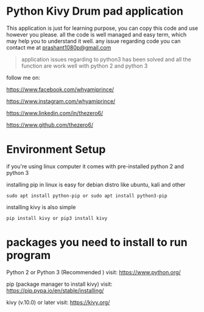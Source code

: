# Python Kivy Drum pad application

This application is just for learning purpose, you can copy this code and use however you please.
all the code is well managed and easy term, which may help you to understand it well.
any issue regarding code you can contact me at prashant1080p@gmail.com

>application issues regarding to python3 has been solved and all the function are work well with python 2 and python 3

follow me on:

https://www.facebook.com/whyamiprince/

https://www.instagram.com/whyamiprince/

https://www.linkedin.com/in/thezero6/

https://www.github.com/thezero6/

# Environment Setup
if you're using linux computer it comes with pre-installed python 2 and python 3

installing pip in linux is easy for debian distro like ubuntu, kali and other

```
sudo apt install python-pip or sudo apt install python3-pip
```

installing kivy is also simple
```
pip install kivy or pip3 install kivy
```
# packages you need to install to run program
Python 2 or Python 3 (Recommended )
visit: https://www.python.org/

pip (package manager to install kivy)
visit: https://pip.pypa.io/en/stable/installing/

kivy (v.10.0) or later
visit: https://kivy.org/


